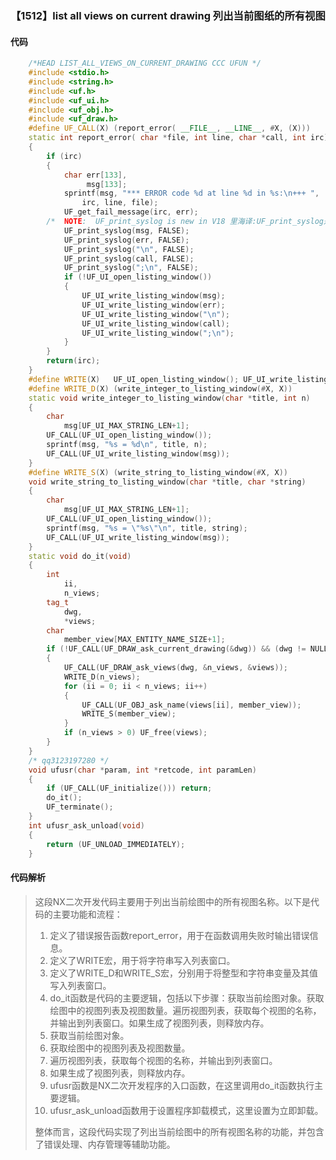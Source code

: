 ### 【1512】list all views on current drawing 列出当前图纸的所有视图

#### 代码

```cpp
    /*HEAD LIST_ALL_VIEWS_ON_CURRENT_DRAWING CCC UFUN */  
    #include <stdio.h>  
    #include <string.h>  
    #include <uf.h>  
    #include <uf_ui.h>  
    #include <uf_obj.h>  
    #include <uf_draw.h>  
    #define UF_CALL(X) (report_error( __FILE__, __LINE__, #X, (X)))  
    static int report_error( char *file, int line, char *call, int irc)  
    {  
        if (irc)  
        {  
            char err[133],  
                 msg[133];  
            sprintf(msg, "*** ERROR code %d at line %d in %s:\n+++ ",  
                irc, line, file);  
            UF_get_fail_message(irc, err);  
        /*  NOTE:  UF_print_syslog is new in V18 里海译:UF_print_syslog是V18版本中新增的函数。 */  
            UF_print_syslog(msg, FALSE);  
            UF_print_syslog(err, FALSE);  
            UF_print_syslog("\n", FALSE);  
            UF_print_syslog(call, FALSE);  
            UF_print_syslog(";\n", FALSE);  
            if (!UF_UI_open_listing_window())  
            {  
                UF_UI_write_listing_window(msg);  
                UF_UI_write_listing_window(err);  
                UF_UI_write_listing_window("\n");  
                UF_UI_write_listing_window(call);  
                UF_UI_write_listing_window(";\n");  
            }  
        }  
        return(irc);  
    }  
    #define WRITE(X)   UF_UI_open_listing_window(); UF_UI_write_listing_window(X)  
    #define WRITE_D(X) (write_integer_to_listing_window(#X, X))  
    static void write_integer_to_listing_window(char *title, int n)  
    {  
        char  
            msg[UF_UI_MAX_STRING_LEN+1];  
        UF_CALL(UF_UI_open_listing_window());  
        sprintf(msg, "%s = %d\n", title, n);  
        UF_CALL(UF_UI_write_listing_window(msg));  
    }  
    #define WRITE_S(X) (write_string_to_listing_window(#X, X))  
    void write_string_to_listing_window(char *title, char *string)  
    {  
        char  
            msg[UF_UI_MAX_STRING_LEN+1];  
        UF_CALL(UF_UI_open_listing_window());  
        sprintf(msg, "%s = \"%s\"\n", title, string);  
        UF_CALL(UF_UI_write_listing_window(msg));  
    }  
    static void do_it(void)  
    {  
        int  
            ii,  
            n_views;  
        tag_t  
            dwg,  
            *views;  
        char  
            member_view[MAX_ENTITY_NAME_SIZE+1];  
        if (!UF_CALL(UF_DRAW_ask_current_drawing(&dwg)) && (dwg != NULL_TAG))  
        {  
            UF_CALL(UF_DRAW_ask_views(dwg, &n_views, &views));  
            WRITE_D(n_views);  
            for (ii = 0; ii < n_views; ii++)  
            {  
                UF_CALL(UF_OBJ_ask_name(views[ii], member_view));  
                WRITE_S(member_view);  
            }  
            if (n_views > 0) UF_free(views);  
        }  
    }  
    /* qq3123197280 */  
    void ufusr(char *param, int *retcode, int paramLen)  
    {  
        if (UF_CALL(UF_initialize())) return;  
        do_it();  
        UF_terminate();  
    }  
    int ufusr_ask_unload(void)  
    {  
        return (UF_UNLOAD_IMMEDIATELY);  
    }

```

#### 代码解析

> 这段NX二次开发代码主要用于列出当前绘图中的所有视图名称。以下是代码的主要功能和流程：
>
> 1. 定义了错误报告函数report_error，用于在函数调用失败时输出错误信息。
> 2. 定义了WRITE宏，用于将字符串写入列表窗口。
> 3. 定义了WRITE_D和WRITE_S宏，分别用于将整型和字符串变量及其值写入列表窗口。
> 4. do_it函数是代码的主要逻辑，包括以下步骤：获取当前绘图对象。获取绘图中的视图列表及视图数量。遍历视图列表，获取每个视图的名称，并输出到列表窗口。如果生成了视图列表，则释放内存。
> 5. 获取当前绘图对象。
> 6. 获取绘图中的视图列表及视图数量。
> 7. 遍历视图列表，获取每个视图的名称，并输出到列表窗口。
> 8. 如果生成了视图列表，则释放内存。
> 9. ufusr函数是NX二次开发程序的入口函数，在这里调用do_it函数执行主要逻辑。
> 10. ufusr_ask_unload函数用于设置程序卸载模式，这里设置为立即卸载。
>
> 整体而言，这段代码实现了列出当前绘图中的所有视图名称的功能，并包含了错误处理、内存管理等辅助功能。
>
